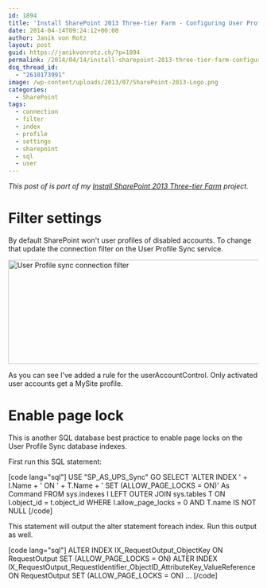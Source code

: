 ```yaml
---
id: 1894
title: 'Install SharePoint 2013 Three-tier Farm - Configuring User Profiles'
date: 2014-04-14T09:24:12+00:00
author: Janik von Rotz
layout: post
guid: https://janikvonrotz.ch/?p=1894
permalink: /2014/04/14/install-sharepoint-2013-three-tier-farm-configuring-user-profiles/
dsq_thread_id:
  - "2610173991"
image: /wp-content/uploads/2013/07/SharePoint-2013-Logo.png
categories:
  - SharePoint
tags:
  - connection
  - filter
  - index
  - profile
  - settings
  - sharepoint
  - sql
  - user
---
```

*This post of is part of my [Install SharePoint 2013 Three-tier Farm](https://janikvonrotz.ch/projects/install-sharepoint-2013-three-tier-farm/) project.*

# Filter settings

By default SharePoint won't user profiles of disabled accounts. To change that update the connection filter on the User Profile Sync service.
<!--more-->
<img src="https://janikvonrotz.ch/wp-content/uploads/2014/04/User-Profile-sync-connection-filter.png" alt="User Profile sync connection filter" width="940" height="209" class="aligncenter size-full wp-image-1895" />

As you can see I've added a rule for the userAccountControl. Only activated user accounts get a MySite profile.

# Enable page lock

This is another SQL database best practice to enable page locks on the User Profile Sync database indexes.

First run this SQL statement:

[code lang="sql"]
USE "SP_AS_UPS_Sync"
GO
SELECT 'ALTER INDEX ' + I.Name + ' ON ' + T.Name + ' SET (ALLOW_PAGE_LOCKS = ON)' As Command
FROM sys.indexes I
LEFT OUTER JOIN sys.tables T ON I.object_id = t.object_id
WHERE I.allow_page_locks = 0 AND T.name IS NOT NULL
[/code]

This statement will output the alter statement foreach index. Run this output as well.

[code lang="sql"]
ALTER INDEX IX_RequestOutput_ObjectKey ON RequestOutput SET (ALLOW_PAGE_LOCKS = ON)
ALTER INDEX IX_RequestOutput_RequestIdentifier_ObjectID_AttributeKey_ValueReference ON RequestOutput SET (ALLOW_PAGE_LOCKS = ON)
...
[/code]